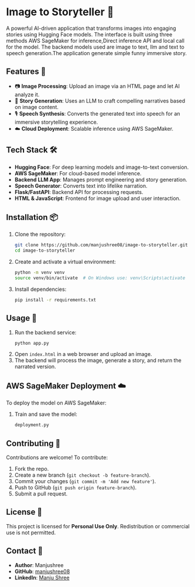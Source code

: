 # Image to Storyteller 🚀

A powerful AI-driven application that transforms images into engaging stories using Hugging Face models.
The interface is built using three methods AWS SageMaker for inference,Direct inference API and local call for the model.
The backend models used are image to text, llm and text to speech generation.The application generate simple funny immersive story.

## Features 🎯
- 📷 **Image Processing**: Upload an image via an HTML page and let AI analyze it.
- 📝 **Story Generation**: Uses an LLM to craft compelling narratives based on image content.
- 🎙 **Speech Synthesis**: Converts the generated text into speech for an immersive storytelling experience.
- ☁️ **Cloud Deployment**: Scalable inference using AWS SageMaker.

## Tech Stack 🛠
- **Hugging Face**: For deep learning models and image-to-text conversion.
- **AWS SageMaker**: For cloud-based model inference.
- **Backend LLM App**: Manages prompt engineering and story generation.
- **Speech Generator**: Converts text into lifelike narration.
- **Flask/FastAPI**: Backend API for processing requests.
- **HTML & JavaScript**: Frontend for image upload and user interaction.

## Installation 📦
1. Clone the repository:
   ```bash
   git clone https://github.com/manjushree08/image-to-storyteller.git
   cd image-to-storyteller
   ```
2. Create and activate a virtual environment:
   ```bash
   python -m venv venv
   source venv/bin/activate  # On Windows use: venv\Scripts\activate
   ```
3. Install dependencies:
   ```bash
   pip install -r requirements.txt
   ```

## Usage 🚀
1. Run the backend service:
   ```bash
   python app.py
   ```
2. Open `index.html` in a web browser and upload an image.
3. The backend will process the image, generate a story, and return the narrated version.

## AWS SageMaker Deployment ☁️
To deploy the model on AWS SageMaker:
1. Train and save the model:
   ```python
   deployment.py
   ```

## Contributing 🤝
Contributions are welcome! To contribute:
1. Fork the repo.
2. Create a new branch (`git checkout -b feature-branch`).
3. Commit your changes (`git commit -m 'Add new feature'`).
4. Push to GitHub (`git push origin feature-branch`).
5. Submit a pull request.

## License 📜
This project is licensed for **Personal Use Only**. Redistribution or commercial use is not permitted.



## Contact 📧
- **Author**: Manjushree
- **GitHub**: [manjushree08](https://github.com/manjushree08)
- **LinkedIn**: [Manju Shree](https://www.linkedin.com/in/manju-shree-1629b28a)

